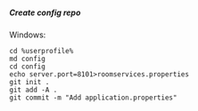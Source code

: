 ##### Create config repo

Windows:
```
cd %userprofile%
md config
cd config
echo server.port=8101>roomservices.properties
git init .
git add -A .
git commit -m "Add application.properties"
```
